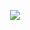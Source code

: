 <div align="center">
  
![](https://github.com/user-attachments/assets/205b3414-f1e9-4b2f-8dd3-4e95ace6ea48)

</div>
